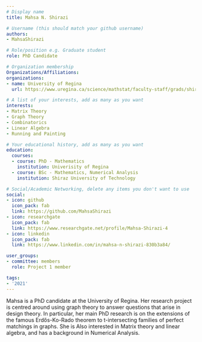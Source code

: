 ```yaml
---
# Display name
title: Mahsa N. Shirazi

# Username (this should match your github username)
authors:
- MahsaShirazi

# Role/position e.g. Graduate student
role: PhD Candidate

# Organization membership
Organizations/Affiliations:
organizations:
- name: University of Regina
  url: https://www.uregina.ca/science/mathstat/faculty-staff/grads/shirazi_mahsa.html

# A list of your interests, add as many as you want
interests:
- Matrix Theory
- Graph Theory
- Combinatorics
- Linear Algebra
- Running and Painting

# Your educational history, add as many as you want
education:
  courses:
  - course: PhD - Mathematics
    institution: Univerisity of Regina
  - course: BSc - Mathematics, Numerical Analysis
    institution: Shiraz University of Technology

# Social/Academic Networking, delete any items you don't want to use
social:
- icon: github
  icon_pack: fab
  link: https://github.com/MahsaShirazi
- icon: researchgate
  icon_pack: fab
  link: https://www.researchgate.net/profile/Mahsa-Shirazi-4
- icon: linkedin
  icon_pack: fab
  link: https://www.linkedin.com/in/mahsa-n-shirazi-830b3a84/

user_groups:
- committee: members
  role: Project 1 member

tags:
- '2021'
---
```

Mahsa is a PhD candidate at the University of Regina. Her research project is centred around using graph theory to answer questions that arise in design theory. In particular, her main PhD research is on the extensions of the famous Erdős-Ko-Rado theorem to t-intersecting families of perfect matchings in graphs. She is Also interested in Matrix theory and linear algebra, and has a background in Numerical Analysis.
